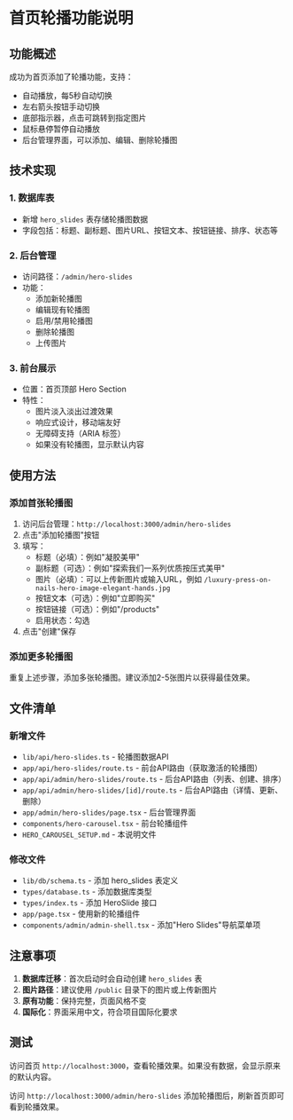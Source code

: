 # 首页轮播功能说明

## 功能概述

成功为首页添加了轮播功能，支持：
- 自动播放，每5秒自动切换
- 左右箭头按钮手动切换
- 底部指示器，点击可跳转到指定图片
- 鼠标悬停暂停自动播放
- 后台管理界面，可以添加、编辑、删除轮播图

## 技术实现

### 1. 数据库表
- 新增 `hero_slides` 表存储轮播图数据
- 字段包括：标题、副标题、图片URL、按钮文本、按钮链接、排序、状态等

### 2. 后台管理
- 访问路径：`/admin/hero-slides`
- 功能：
  - 添加新轮播图
  - 编辑现有轮播图
  - 启用/禁用轮播图
  - 删除轮播图
  - 上传图片

### 3. 前台展示
- 位置：首页顶部 Hero Section
- 特性：
  - 图片淡入淡出过渡效果
  - 响应式设计，移动端友好
  - 无障碍支持（ARIA 标签）
  - 如果没有轮播图，显示默认内容

## 使用方法

### 添加首张轮播图
1. 访问后台管理：`http://localhost:3000/admin/hero-slides`
2. 点击"添加轮播图"按钮
3. 填写：
   - 标题（必填）：例如"凝胶美甲"
   - 副标题（可选）：例如"探索我们一系列优质按压式美甲"
   - 图片（必填）：可以上传新图片或输入URL，例如 `/luxury-press-on-nails-hero-image-elegant-hands.jpg`
   - 按钮文本（可选）：例如"立即购买"
   - 按钮链接（可选）：例如"/products"
   - 启用状态：勾选
4. 点击"创建"保存

### 添加更多轮播图
重复上述步骤，添加多张轮播图。建议添加2-5张图片以获得最佳效果。

## 文件清单

### 新增文件
- `lib/api/hero-slides.ts` - 轮播图数据API
- `app/api/hero-slides/route.ts` - 前台API路由（获取激活的轮播图）
- `app/api/admin/hero-slides/route.ts` - 后台API路由（列表、创建、排序）
- `app/api/admin/hero-slides/[id]/route.ts` - 后台API路由（详情、更新、删除）
- `app/admin/hero-slides/page.tsx` - 后台管理界面
- `components/hero-carousel.tsx` - 前台轮播组件
- `HERO_CAROUSEL_SETUP.md` - 本说明文件

### 修改文件
- `lib/db/schema.ts` - 添加 hero_slides 表定义
- `types/database.ts` - 添加数据库类型
- `types/index.ts` - 添加 HeroSlide 接口
- `app/page.tsx` - 使用新的轮播组件
- `components/admin/admin-shell.tsx` - 添加"Hero Slides"导航菜单项

## 注意事项

1. **数据库迁移**：首次启动时会自动创建 `hero_slides` 表
2. **图片路径**：建议使用 `/public` 目录下的图片或上传新图片
3. **原有功能**：保持完整，页面风格不变
4. **国际化**：界面采用中文，符合项目国际化要求

## 测试

访问首页 `http://localhost:3000`，查看轮播效果。如果没有数据，会显示原来的默认内容。

访问 `http://localhost:3000/admin/hero-slides` 添加轮播图后，刷新首页即可看到轮播效果。


